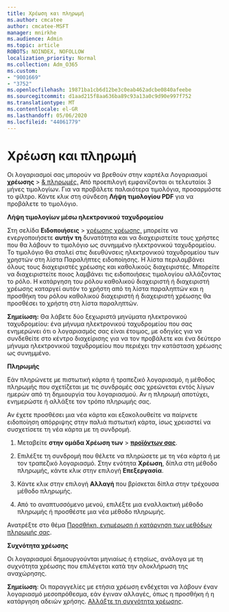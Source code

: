 ```yaml
---
title: Χρέωση και πληρωμή
ms.author: cmcatee
author: cmcatee-MSFT
manager: mnirkhe
ms.audience: Admin
ms.topic: article
ROBOTS: NOINDEX, NOFOLLOW
localization_priority: Normal
ms.collection: Adm_O365
ms.custom:
- "9001669"
- "3752"
ms.openlocfilehash: 19871ba1cb6d12be3c0eab462adcbe0840afeebe
ms.sourcegitcommit: d1aad215f8aa636ba89c93a13a0c9d90e997f752
ms.translationtype: MT
ms.contentlocale: el-GR
ms.lasthandoff: 05/06/2020
ms.locfileid: "44061779"
---
```

# <a name="billing-and-payment"></a>Χρέωση και πληρωμή

Οι λογαριασμοί σας μπορούν να βρεθούν στην καρτέλα Λογαριασμοί **χρέωσης** > [& πληρωμές.](https://go.microsoft.com/fwlink/p/?linkid=848039)  Από προεπιλογή εμφανίζονται οι τελευταίοι 3 μήνες τιμολογίων.  Για να προβάλετε παλαιότερα τιμολόγια, προσαρμόστε το φίλτρο.  Κάντε κλικ στη σύνδεση **Λήψη τιμολογίου PDF** για να προβάλετε το τιμολόγιο.

**Λήψη τιμολογίων μέσω ηλεκτρονικού ταχυδρομείου**

Στη σελίδα **Ειδοποιήσεις** > [χρέωσης χρέωσης,](https://go.microsoft.com/fwlink/p/?linkid=853212) μπορείτε να ενεργοποιήσετε **αυτήν τη** δυνατότητα και να διαχειριστείτε τους χρήστες που θα λάβουν το τιμολόγιο ως συνημμένο ηλεκτρονικού ταχυδρομείου. Το τιμολόγιο θα σταλεί στις διευθύνσεις ηλεκτρονικού ταχυδρομείου των χρηστών στη λίστα Παραλήπτες ειδοποίησης. Η λίστα περιλαμβάνει όλους τους διαχειριστές χρέωσης και καθολικούς διαχειριστές.  Μπορείτε να διαχειριστείτε ποιος λαμβάνει τις ειδοποιήσεις τιμολογίου αλλάζοντας το ρόλο.  Η κατάργηση του ρόλου καθολικού διαχειριστή ή διαχειριστή χρέωσης καταργεί αυτόν το χρήστη από τη λίστα παραληπτών και η προσθήκη του ρόλου καθολικού διαχειριστή ή διαχειριστή χρέωσης θα προσθέσει το χρήστη στη λίστα παραληπτών.

**Σημείωση:** Θα λάβετε δύο ξεχωριστά μηνύματα ηλεκτρονικού ταχυδρομείου: ένα μήνυμα ηλεκτρονικού ταχυδρομείου που σας ενημερώνει ότι ο λογαριασμός σας είναι έτοιμος, με οδηγίες για να συνδεθείτε στο κέντρο διαχείρισης για να τον προβάλετε και ένα δεύτερο μήνυμα ηλεκτρονικού ταχυδρομείου που περιέχει την κατάσταση χρέωσης ως συνημμένο.

**Πληρωμής**

Εάν πληρώνετε με πιστωτική κάρτα ή τραπεζικό λογαριασμό, η μέθοδος πληρωμής που σχετίζεται με τις συνδρομές σας χρεώνεται εντός λίγων ημερών από τη δημιουργία του λογαριασμού.  Αν η πληρωμή αποτύχει, ενημερώστε ή αλλάξτε τον τρόπο πληρωμής σας. 

Αν έχετε προσθέσει μια νέα κάρτα και εξακολουθείτε να παίρνετε ειδοποίηση απόρριψης στην παλιά πιστωτική κάρτα, ίσως χρειαστεί να συσχετίσετε τη νέα κάρτα με τη συνδρομή.

1. Μεταβείτε **στην ομάδα Χρέωση των** > **[προϊόντων σας](https://go.microsoft.com/fwlink/p/?linkid=842054)**.

2. Επιλέξτε τη συνδρομή που θέλετε να πληρώσετε με τη νέα κάρτα ή με τον τραπεζικό λογαριασμό. Στην ενότητα **Χρέωση**, δίπλα στη μέθοδο πληρωμής, κάντε κλικ στην επιλογή **Επεξεργασία**.

3. Κάντε κλικ στην επιλογή **Αλλαγή** που βρίσκεται δίπλα στην τρέχουσα μέθοδο πληρωμής.

4. Από το αναπτυσσόμενο μενού, επιλέξτε μια εναλλακτική μέθοδο πληρωμής ή προσθέστε μια νέα μέθοδο πληρωμής.

Ανατρέξτε στο θέμα [Προσθήκη, ενημέρωση ή κατάργηση των μεθόδων πληρωμής σας](https://go.microsoft.com/fwlink/?linkid=2118133).

**Συχνότητα χρέωσης**

Οι λογαριασμοί δημιουργούνται μηνιαίως ή ετησίως, ανάλογα με τη συχνότητα χρέωσης που επιλέγεται κατά την ολοκλήρωση της αναχώρησης.  

**Σημείωση**: Οι παραγγελίες με ετήσια χρέωση ενδέχεται να λάβουν έναν λογαριασμό μεσοπρόθεσμα, εάν έγιναν αλλαγές, όπως η προσθήκη ή η κατάργηση αδειών χρήσης.  [Αλλάξτε τη συχνότητα χρέωσης](https://go.microsoft.com/fwlink/?linkid=2119148).
